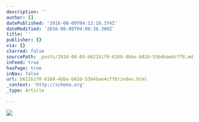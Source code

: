 ```yaml
---
description: ''
author: []
datePublished: '2016-08-09T04:12:18.374Z'
dateModified: '2016-08-09T04:08:36.300Z'
title: ''
publisher: {}
via: {}
starred: false
sourcePath: _posts/2016-08-09-b621b1f0-6168-4bbe-b82d-5364bae4cff8.md
inFeed: true
hasPage: true
inNav: false
url: b621b1f0-6168-4bbe-b82d-5364bae4cff8/index.html
_context: 'http://schema.org'
_type: Article

---
```

![](https://the-grid-user-content.s3-us-west-2.amazonaws.com/ce7a7b67-47d5-43d5-ae70-dd1659463d8e.jpg)